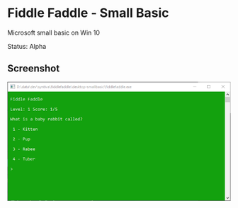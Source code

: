 # Fiddle Faddle - Small Basic

Microsoft small basic on Win 10

Status: Alpha

## Screenshot

![Fiddle Faddle Small Basic](screenshot.png?raw=true "Fiddle Faddle Small Basic")